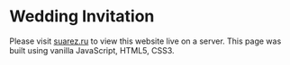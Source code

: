 # Wedding Invitation
Please visit [suarez.ru](http://suarez.ru) to view this website live on a server.
This page was built using vanilla JavaScript, HTML5, CSS3.
